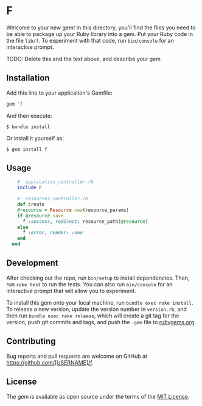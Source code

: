 # F

Welcome to your new gem! In this directory, you'll find the files you need to be able to package up your Ruby library into a gem. Put your Ruby code in the file `lib/f`. To experiment with that code, run `bin/console` for an interactive prompt.

TODO: Delete this and the text above, and describe your gem

## Installation

Add this line to your application's Gemfile:

```ruby
gem 'f'
```

And then execute:

    $ bundle install

Or install it yourself as:

    $ gem install f

## Usage

``` ruby
    #  application_controller.rb
    include F
```
``` ruby
    #  resources_controller.rb
    def create
    @resource = Resource.new(resource_params)
    if @resource.save
      f :success, redirect: resource_path(@resource)
    else
      f :error, render: :new
    end
  end
```

## Development

After checking out the repo, run `bin/setup` to install dependencies. Then, run `rake test` to run the tests. You can also run `bin/console` for an interactive prompt that will allow you to experiment.

To install this gem onto your local machine, run `bundle exec rake install`. To release a new version, update the version number in `version.rb`, and then run `bundle exec rake release`, which will create a git tag for the version, push git commits and tags, and push the `.gem` file to [rubygems.org](https://rubygems.org).

## Contributing

Bug reports and pull requests are welcome on GitHub at https://github.com/[USERNAME]/f.


## License

The gem is available as open source under the terms of the [MIT License](https://opensource.org/licenses/MIT).

